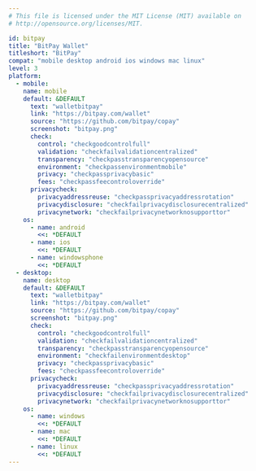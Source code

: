 ```yaml
---
# This file is licensed under the MIT License (MIT) available on
# http://opensource.org/licenses/MIT.

id: bitpay
title: "BitPay Wallet"
titleshort: "BitPay"
compat: "mobile desktop android ios windows mac linux"
level: 3
platform:
  - mobile:
    name: mobile
    default: &DEFAULT
      text: "walletbitpay"
      link: "https://bitpay.com/wallet"
      source: "https://github.com/bitpay/copay"
      screenshot: "bitpay.png"
      check:
        control: "checkgoodcontrolfull"
        validation: "checkfailvalidationcentralized"
        transparency: "checkpasstransparencyopensource"
        environment: "checkpassenvironmentmobile"
        privacy: "checkpassprivacybasic"
        fees: "checkpassfeecontroloverride"
      privacycheck:
        privacyaddressreuse: "checkpassprivacyaddressrotation"
        privacydisclosure: "checkfailprivacydisclosurecentralized"
        privacynetwork: "checkfailprivacynetworknosupporttor"
    os:
      - name: android
        <<: *DEFAULT
      - name: ios
        <<: *DEFAULT
      - name: windowsphone
        <<: *DEFAULT
  - desktop:
    name: desktop
    default: &DEFAULT
      text: "walletbitpay"
      link: "https://bitpay.com/wallet"
      source: "https://github.com/bitpay/copay"
      screenshot: "bitpay.png"
      check:
        control: "checkgoodcontrolfull"
        validation: "checkfailvalidationcentralized"
        transparency: "checkpasstransparencyopensource"
        environment: "checkfailenvironmentdesktop"
        privacy: "checkpassprivacybasic"
        fees: "checkpassfeecontroloverride"
      privacycheck:
        privacyaddressreuse: "checkpassprivacyaddressrotation"
        privacydisclosure: "checkfailprivacydisclosurecentralized"
        privacynetwork: "checkfailprivacynetworknosupporttor"
    os:
      - name: windows
        <<: *DEFAULT
      - name: mac
        <<: *DEFAULT
      - name: linux
        <<: *DEFAULT
---
```

